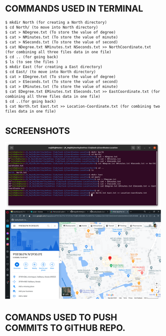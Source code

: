 # COMMANDS USED IN TERMINAL
```
$ mkdir North (for creating a North directory)
$ cd North/ (to move into North directory)
$ cat > NDegree.txt (To store the value of degree)
$ cat > NMinutes.txt (To store the value of minute)
$ cat > NSeconds.txt (To store the value of second)
$ cat NDegree.txt NMinutes.txt NSeconds.txt >> NorthCoordinate.txt (for combining all three files data in one file)
$ cd .. (for going back)
$ ls (to see the files )
$ mkdir East (for creating a East directory)
$ cd East/ (to move into North directory)
$ cat > EDegree.txt (To store the value of degree)
$ cat > ESeconds.txt (To store the value of second)
$ cat > EMinutes.txt (To store the value of minute)
$ cat EDegree.txt EMinutes.txt ESeconds.txt >> EastCoordinate.txt (for combining all three files data in one file)
$ cd ..(for going back)
$ cat North.txt East.txt >> Location-Coordinate.txt (for combining two files data in one file)
```

# SCREENSHOTS
![Terminal](ScreenShots/c.png)
![Map](ScreenShots/d.png)

# COMANDS USED TO PUSH COMMITS TO GITHUB REPO.
```

```
